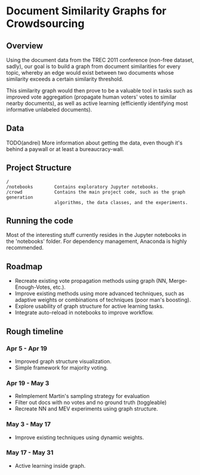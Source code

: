 # Document Similarity Graphs for Crowdsourcing


## Overview

Using the document data from the TREC 2011 conference (non-free dataset, sadly),
our goal is to build a graph from document similarities for every topic,
whereby an edge would exist between two documents whose similarity exceeds
a certain similarity threshold.

This similarity graph would then prove to be a valuable tool in tasks such as
improved vote aggregation (propagate human voters' votes to similar nearby
documents), as well as active learning (efficiently identifying most
informative unlabeled documents).


## Data

TODO(andrei) More information about getting the data, even though it's behind
a paywall or at least a bureaucracy-wall.


## Project Structure

```
/
/notebooks        Contains exploratory Jupyter notebooks.
/crowd            Contains the main project code, such as the graph generation
                  algorithms, the data classes, and the experiments.
```

## Running the code

Most of the interesting stuff currently resides in the Jupyter notebooks in the
'notebooks' folder. For dependency management, Anaconda is highly recommended.


## Roadmap

 * Recreate existing vote propagation methods using graph (NN,
   Merge-Enough-Votes, etc.).
 * Improve existing methods using more advanced techniques, such as adaptive
   weights or combinations of techniques (poor man's boosting).
 * Explore usability of graph structure for active learning tasks.
 * Integrate auto-reload in notebooks to improve workflow.

## Rough timeline

### Apr 5 - Apr 19
 * Improved graph structure visualization.
 * Simple framework for majority voting.

### Apr 19 - May 3
 * ReImplement Martin's sampling strategy for evaluation
 * Filter out docs with no votes and no ground truth (toggleable)
 * Recreate NN and MEV experiments using graph structure.

### May 3 - May 17
 * Improve existing techniques using dynamic weights.

### May 17 - May 31
 * Active learning inside graph.
